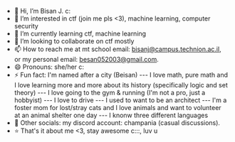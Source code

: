 - 👋 Hi, I’m Bisan J. c: 
- 👀 I’m interested in ctf (join me pls <3), machine learning, computer security 
- 🌱 I’m currently learning ctf, machine learning
- 💞️ I’m looking to collaborate on ctf mostly 
- 📫 How to reach me at mt school email: bisanj@campus.technion.ac.il, or my personal email: besan052003@gmail.com.
- 😄 Pronouns: she/her c:
- ⚡ Fun fact: I'm named after a city (Beisan) --- I love math, pure math and I love learning more and more about its history (specifically logic and set theory) --- I love going to the gym & running (I'm not a pro, just a hobbyist) --- I love to drive --- I used to want to be an architect --- I'm a foster mom for lost/stray cats and I love animals and want to volunteer at an animal shelter one day  --- I knonw three different languages
- 👾  Other socials: my discord account: champania (casual discussions). 
- ⭐ That's it about me <3, stay awesome c:::, luv u
<!---
beisanj/beisanj is a ✨ special ✨ repository because its `README.md` (this file) appears on your GitHub profile.
You can click the Preview link to take a look at your changes.
--->
